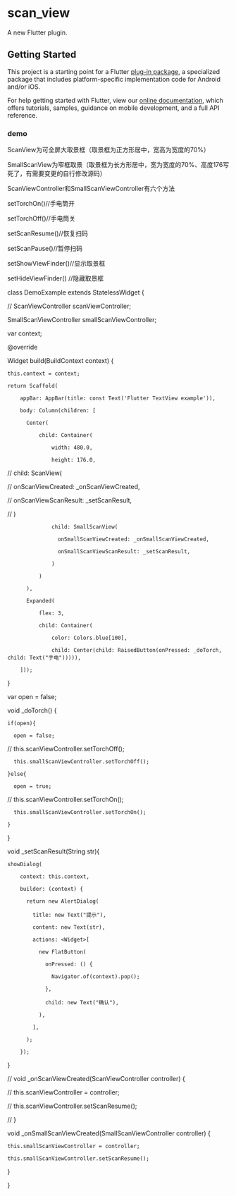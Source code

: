 # scan_view

A new Flutter plugin.

## Getting Started

This project is a starting point for a Flutter
[plug-in package](https://flutter.dev/developing-packages/),
a specialized package that includes platform-specific implementation code for
Android and/or iOS.

For help getting started with Flutter, view our 
[online documentation](https://flutter.dev/docs), which offers tutorials, 
samples, guidance on mobile development, and a full API reference.

### demo
ScanView为可全屏大取景框（取景框为正方形居中，宽高为宽度的70%）

SmallScanView为窄框取景（取景框为长方形居中，宽为宽度的70%、高度176写死了，有需要变更的自行修改源码）


ScanViewController和SmallScanViewController有六个方法

setTorchOn()//手电筒开

setTorchOff()//手电筒关

setScanResume()//恢复扫码

setScanPause()//暂停扫码

setShowViewFinder()//显示取景框

setHideViewFinder() //隐藏取景框


class DemoExample extends StatelessWidget {

//  ScanViewController scanViewController;

  SmallScanViewController smallScanViewController;
  
  var context;
  
  @override
  
  Widget build(BuildContext context) {
  
    this.context = context;
    
    return Scaffold(
    
        appBar: AppBar(title: const Text('Flutter TextView example')),
        
        body: Column(children: [
        
          Center(
          
              child: Container(
              
                  width: 480.0,
                  
                  height: 176.0,
                  
//                  child: ScanView(

//                    onScanViewCreated: _onScanViewCreated,

//                    onScanViewScanResult: _setScanResult,

//                  )

                  child: SmallScanView(
                  
                    onSmallScanViewCreated: _onSmallScanViewCreated,
                    
                    onSmallScanViewScanResult: _setScanResult,
                    
                  )
                  
              )
              
          ),
          
          Expanded(
          
              flex: 3,
              
              child: Container(
              
                  color: Colors.blue[100],
                  
                  child: Center(child: RaisedButton(onPressed: _doTorch, child: Text("手电"))))),
                  
        ]));
        
  }
  
  
  var open = false;
  
  void _doTorch() {
  
    if(open){
    
      open = false;
      
//      this.scanViewController.setTorchOff();

      this.smallScanViewController.setTorchOff();
      
    }else{
    
      open = true;
      
//      this.scanViewController.setTorchOn();

      this.smallScanViewController.setTorchOn();
      
    }
    
  }
  


  void _setScanResult(String str){
  
    showDialog(
    
        context: this.context,
        
        builder: (context) {
        
          return new AlertDialog(
          
            title: new Text("提示"),
            
            content: new Text(str),
            
            actions: <Widget>[
            
              new FlatButton(
              
                onPressed: () {
                
                  Navigator.of(context).pop();
                  
                },
                
                child: new Text("确认"),
                
              ),
              
            ],
            
          );
          
        });
        
  }
  
//  void _onScanViewCreated(ScanViewController controller) {

//    this.scanViewController = controller;

//    this.scanViewController.setScanResume();

//  }


  void _onSmallScanViewCreated(SmallScanViewController controller) {
  
    this.smallScanViewController = controller;
    
    this.smallScanViewController.setScanResume();
    
  }
  
}

